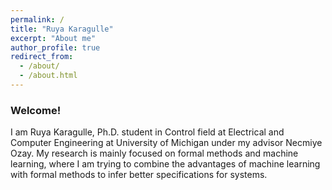 ```yaml
---
permalink: /
title: "Ruya Karagulle"
excerpt: "About me"
author_profile: true
redirect_from: 
  - /about/
  - /about.html
---
```


### Welcome! 

I am Ruya Karagulle, Ph.D. student in Control field at Electrical and Computer Engineering at University of Michigan under my advisor Necmiye Ozay. My research is mainly focused on formal methods and machine learning, where I am trying to combine the advantages of machine learning with formal methods to infer better specifications for systems. 

